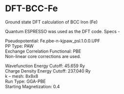 # DFT-BCC-Fe
Ground state DFT calculation of BCC Iron (Fe)

Quantum ESPRESSO was used as the DFT code. Specs -  

Pseudopotential: Fe.pbe-n-kjpaw_psl.1.0.0.UPF  
PP Type: PAW  
Exchange Correlation Functional: PBE  
Non-linear core corrections are used.  

Wavefunction Energy Cutoff: 45.659 Ry  
Charge Density Energy Cutoff: 237.040 Ry  
k – mesh: 8x8x8  
Run Type: GGA-PBE  
Starting Magnetization: 0.4  

